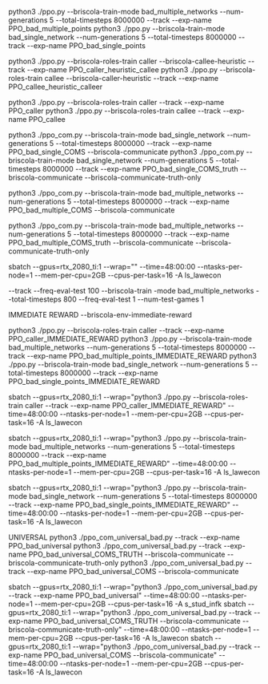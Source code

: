 python3 ./ppo.py --briscola-train-mode  bad_multiple_networks --num-generations 5 --total-timesteps 8000000 --track --exp-name PPO_bad_multiple_points
python3 ./ppo.py --briscola-train-mode  bad_single_network --num-generations 5 --total-timesteps 8000000 --track --exp-name PPO_bad_single_points

python3 ./ppo.py --briscola-roles-train caller --briscola-callee-heuristic --track --exp-name PPO_caller_heuristic_callee
python3 ./ppo.py --briscola-roles-train callee --briscola-caller-heuristic --track --exp-name PPO_callee_heuristic_calleer

python3 ./ppo.py --briscola-roles-train caller --track --exp-name PPO_caller
python3 ./ppo.py --briscola-roles-train callee --track --exp-name PPO_callee





python3 ./ppo_com.py --briscola-train-mode  bad_single_network --num-generations 5 --total-timesteps 8000000 --track --exp-name PPO_bad_single_COMS --briscola-communicate
python3 ./ppo_com.py --briscola-train-mode  bad_single_network --num-generations 5 --total-timesteps 8000000 --track --exp-name PPO_bad_single_COMS_truth --briscola-communicate --briscola-communicate-truth-only


python3 ./ppo_com.py --briscola-train-mode  bad_multiple_networks --num-generations 5 --total-timesteps 8000000 --track --exp-name PPO_bad_multiple_COMS --briscola-communicate

python3 ./ppo_com.py --briscola-train-mode  bad_multiple_networks --num-generations 5 --total-timesteps 8000000 --track --exp-name PPO_bad_multiple_COMS_truth --briscola-communicate --briscola-communicate-truth-only

sbatch --gpus=rtx_2080_ti:1 --wrap="" --time=48:00:00 --ntasks-per-node=1 --mem-per-cpu=2GB --cpus-per-task=16 -A ls_lawecon




--track --freq-eval-test 100 --briscola-train
-mode bad_multiple_networks --total-timesteps 800 --freq-eval-test 1 --num-test-games 1 




IMMEDIATE REWARD
--briscola-env-immediate-reward

python3 ./ppo.py --briscola-roles-train caller --track --exp-name PPO_caller_IMMEDIATE_REWARD
python3 ./ppo.py --briscola-train-mode  bad_multiple_networks --num-generations 5 --total-timesteps 8000000 --track --exp-name PPO_bad_multiple_points_IMMEDIATE_REWARD
python3 ./ppo.py --briscola-train-mode  bad_single_network --num-generations 5 --total-timesteps 8000000 --track --exp-name PPO_bad_single_points_IMMEDIATE_REWARD


sbatch --gpus=rtx_2080_ti:1 --wrap="python3 ./ppo.py --briscola-roles-train caller --track --exp-name PPO_caller_IMMEDIATE_REWARD" --time=48:00:00 --ntasks-per-node=1 --mem-per-cpu=2GB --cpus-per-task=16 -A ls_lawecon

sbatch --gpus=rtx_2080_ti:1 --wrap="python3 ./ppo.py --briscola-train-mode  bad_multiple_networks --num-generations 5 --total-timesteps 8000000 --track --exp-name PPO_bad_multiple_points_IMMEDIATE_REWARD" --time=48:00:00 --ntasks-per-node=1 --mem-per-cpu=2GB --cpus-per-task=16 -A ls_lawecon

sbatch --gpus=rtx_2080_ti:1 --wrap="python3 ./ppo.py --briscola-train-mode  bad_single_network --num-generations 5 --total-timesteps 8000000 --track --exp-name PPO_bad_single_points_IMMEDIATE_REWARD" --time=48:00:00 --ntasks-per-node=1 --mem-per-cpu=2GB --cpus-per-task=16 -A ls_lawecon












UNIVERSAL
python3 ./ppo_com_universal_bad.py --track --exp-name PPO_bad_universal
python3 ./ppo_com_universal_bad.py --track --exp-name PPO_bad_universal_COMS_TRUTH --briscola-communicate --briscola-communicate-truth-only
python3 ./ppo_com_universal_bad.py --track --exp-name PPO_bad_universal_COMS --briscola-communicate


sbatch --gpus=rtx_2080_ti:1 --wrap="python3 ./ppo_com_universal_bad.py --track --exp-name PPO_bad_universal" --time=48:00:00 --ntasks-per-node=1 --mem-per-cpu=2GB --cpus-per-task=16 -A s_stud_infk
sbatch --gpus=rtx_2080_ti:1 --wrap="python3 ./ppo_com_universal_bad.py --track --exp-name PPO_bad_universal_COMS_TRUTH --briscola-communicate --briscola-communicate-truth-only" --time=48:00:00 --ntasks-per-node=1 --mem-per-cpu=2GB --cpus-per-task=16 -A ls_lawecon
sbatch --gpus=rtx_2080_ti:1 --wrap="python3 ./ppo_com_universal_bad.py --track --exp-name PPO_bad_universal_COMS --briscola-communicate" --time=48:00:00 --ntasks-per-node=1 --mem-per-cpu=2GB --cpus-per-task=16 -A ls_lawecon
